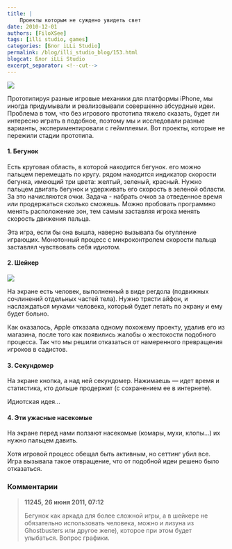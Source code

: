 ```yaml
---
title: |
    Проекты которым не суждено увидеть свет
date: 2010-12-01
authors: [FiloXSee]
tags: [illi studio, games]
categories: [Блог iLLi Studio]
permalink: /blog/illi_studio_blog/153.html
blogcat: Блог iLLi Studio
excerpt_separator: <!--cut-->
---
```



![](http://itw66.ru/uploads/images/00/00/02/2010/12/01/51b376.jpg)

Прототипируя разные игровые механики для платформы iPhone, мы иногда придумывали и реализовывали совершенно абсурдные идеи. Проблема в том, что без игрового прототипа тяжело сказать, будет ли интересно играть в подобное, поэтому мы и исследовали разные варианты, экспериментировали с геймплеями. Вот проекты, которые не пережили стадии прототипа.


<!--cut-->

#### 1. Бегунок


Есть круговая область, в которой находится бегунок. его можно пальцем перемещать по кругу. рядом находится индикатор скорости бегунка, имеющий три цвета: желтый, зеленый, красный. Нужно пальцем двигать бегунок и удерживать его скорость в зеленой области. За это начисляются очки. Задача - набрать очков за отведенное время или продержаться сколько сможешь. Можно пробовать программно менять расположение зон, тем самым заставляя игрока менять скорость движения пальца.

Эта игра, если бы она вышла, наверно вызывала бы отупление играющих. Монотонный процесс с микроконтролем скорости пальца заставлял чувствовать себя идиотом.

#### 2. Шейкер


![](http://itw66.ru/uploads/images/00/00/02/2010/12/01/58cf59.jpg)

На экране есть человек, выполненный в виде регдола (подвижных сочлинений отдельных частей тела). Нужно трясти айфон, и наслаждаться муками человека, который будет летать по экрану и ему будет больно.

Как оказалось, Apple отказала одному похожему проекту, удалив его из магазина, после того как появились жалобы о жестокости подобного процесса. Так что мы решили отказаться от намеренного превращения игроков в садистов.

#### 3. Секундомер


На экране кнопка, а над ней секундомер. Нажимаешь — идет время и статистика, кто дольше продержит (с сохранением ее в интернете).

Идиотская идея...

#### 4. Эти ужасные насекомые


На экране перед нами ползают насекомые (комары, мухи, клопы...) их нужно пальцем давить.

Хотя игровой процесс обещал быть активным, но сеттинг убил все. Игра вызывала такое отвращение, что от подобной идеи решено было отказаться.

### Комментарии

>**11245, 26 июня 2011, 07:12**
>
>Бегунок как аркада для более сложной игры, а в шейкере не обязательно использовать человека, можно и лизуна из Ghostbusters или другое желе), которое при этом будет улыбаться. Вопрос графики.
